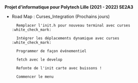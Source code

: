 **Projet d'informatique pour Polytech Lille (2021 - 2022) SE2A3**

- Road Map : Curses_Integration (Prochains jours)

        Remplacer l'init.h pour nouveau terminal avec curses :white_check_mark:

        Intégrer les déplacements dynamique avec curses :white_check_mark:

        Programmer de façon événementiel

        fetch avec le develop

        Refonte de l'init carte avec buissons !

        Commencer le menu
